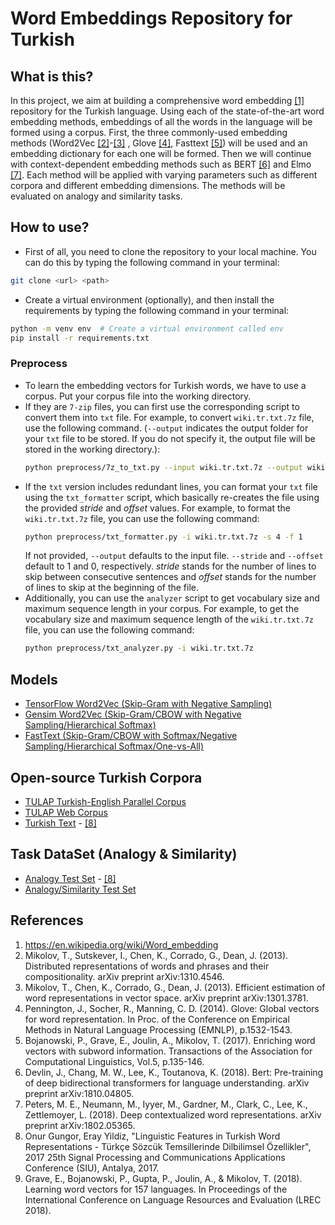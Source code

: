 # Word Embeddings Repository for Turkish

## What is this?

In this project, we aim at building a comprehensive word embedding [\[1\]](https://en.wikipedia.org/wiki/Word_embedding) repository for the Turkish language. Using each of the state-of-the-art word embedding methods, embeddings of all the words in the language will be formed using a corpus. First, the three commonly-used embedding methods (Word2Vec [\[2\]](https://arxiv.org/abs/1310.4546)-[\[3\]](https://arxiv.org/abs/1301.3781) , Glove [\[4\]](https://nlp.stanford.edu/pubs/glove.pdf), Fasttext [\[5\]](https://arxiv.org/abs/1607.04606)) will be used and an embedding dictionary for each one will be formed. Then we will continue with context-dependent embedding methods such as BERT [\[6\]](https://arxiv.org/abs/1810.04805) and Elmo [\[7\]](https://arxiv.org/abs/1802.05365). Each method will be applied with varying parameters such as different corpora and different embedding dimensions. The methods will be evaluated on analogy and similarity tasks.

## How to use?
* First of all, you need to clone the repository to your local machine. You can do this by typing the following command in your terminal:
```bash
git clone <url> <path>
```
* Create a virtual environment (optionally), and then install the requirements by typing the following command in your terminal:
```bash
python -m venv env  # Create a virtual environment called env
pip install -r requirements.txt
```

### Preprocess
* To learn the embedding vectors for Turkish words, we have to use a corpus. Put your corpus file into the working directory. 
* If they are `7-zip` files, you can first use the corresponding script to convert them into `txt` file. For example, to convert `wiki.tr.txt.7z` file, use the following command. (`--output` indicates the output folder for your `txt` file to be stored. If you do not specify it, the output file will be stored in the working directory.):
    ```bash
    python preprocess/7z_to_txt.py --input wiki.tr.txt.7z --output wiki.tr.txt
    ```
* If the `txt` version includes redundant lines, you can format your `txt` file using the `txt_formatter` script, which basically re-creates the file using the provided _stride_ and _offset_ values. For example, to format the `wiki.tr.txt.7z` file, you can use the following command:
    ```bash
    python preprocess/txt_formatter.py -i wiki.tr.txt.7z -s 4 -f 1 
    ```
    If not provided, `--output` defaults to the input file. `--stride` and `--offset` default to 1 and 0, respectively. _stride_ stands for the number of lines to skip between consecutive sentences and _offset_ stands for the number of lines to skip at the beginning of the file.
* Additionally, you can use the `analyzer` script to get vocabulary size and maximum sequence length in your corpus. For example, to get the vocabulary size and maximum sequence length of the `wiki.tr.txt.7z` file, you can use the following command:
    ```bash
    python preprocess/txt_analyzer.py -i wiki.tr.txt.7z
    ```

## Models
* [TensorFlow Word2Vec (Skip-Gram with Negative Sampling)](https://github.com/Turkish-Word-Embeddings/Word-Embeddings-Repository-for-Turkish/blob/main/word2vec/tf_w2v.ipynb) 
* [Gensim Word2Vec (Skip-Gram/CBOW with Negative Sampling/Hierarchical Softmax)](https://github.com/Turkish-Word-Embeddings/Word-Embeddings-Repository-for-Turkish/blob/main/word2vec/gensim_w2v.ipynb) 
* [FastText (Skip-Gram/CBOW with Softmax/Negative Sampling/Hierarchical Softmax/One-vs-All)](https://github.com/Turkish-Word-Embeddings/Word-Embeddings-Repository-for-Turkish/blob/main/fasttext/fasttext.ipynb)


## Open-source Turkish Corpora
* [TULAP Turkish-English Parallel Corpus](https://tulap.cmpe.boun.edu.tr/repository/xmlui/handle/20.500.12913/19)
* [TULAP Web Corpus](https://tulap.cmpe.boun.edu.tr/repository/xmlui/handle/20.500.12913/16)
* [Turkish Text](https://github.com/onurgu/linguistic-features-in-turkish-word-representations/releases/tag/v1.0) - [\[8\]](https://www.cmpe.boun.edu.tr/~onurgu/publication/gungor-2017-linguistic/gungor-2017-linguistic.pdf)

## Task DataSet (Analogy & Similarity)
* [Analogy Test Set](https://github.com/onurgu/linguistic-features-in-turkish-word-representations/releases/tag/v1.0) - [\[8\]](https://www.cmpe.boun.edu.tr/~onurgu/publication/gungor-2017-linguistic/gungor-2017-linguistic.pdf)
* [Analogy/Similarity Test Set](https://github.com/bunyamink/word-embedding-models/tree/master/datasets)

## References
1. https://en.wikipedia.org/wiki/Word_embedding
2. Mikolov, T., Sutskever, I., Chen, K., Corrado, G., Dean, J. (2013). Distributed representations of words and phrases and their compositionality. arXiv preprint arXiv:1310.4546.
3. Mikolov, T., Chen, K., Corrado, G., Dean, J. (2013). Efficient estimation of word representations in vector space. arXiv preprint arXiv:1301.3781.
4. Pennington, J., Socher, R., Manning, C. D. (2014). Glove: Global vectors for word representation. In Proc. of the Conference on Empirical Methods in Natural Language Processing (EMNLP), p.1532-1543.
5. Bojanowski, P., Grave, E., Joulin, A., Mikolov, T. (2017). Enriching word vectors with subword information. Transactions of the Association for Computational Linguistics, Vol.5, p.135-146.
6. Devlin, J., Chang, M. W., Lee, K., Toutanova, K. (2018). Bert: Pre-training of deep bidirectional transformers for language understanding. arXiv preprint arXiv:1810.04805.
7. Peters, M. E., Neumann, M., Iyyer, M., Gardner, M., Clark, C., Lee, K., Zettlemoyer, L. (2018). Deep contextualized word representations. arXiv preprint arXiv:1802.05365.
8. Onur Gungor, Eray Yildiz, "Linguistic Features in Turkish Word Representations - Türkçe Sözcük Temsillerinde Dilbilimsel Özellikler", 2017 25th Signal Processing and Communications Applications Conference (SIU), Antalya, 2017.
9. Grave, E., Bojanowski, P., Gupta, P., Joulin, A., & Mikolov, T. (2018). Learning word vectors for 157 languages. In Proceedings of the International Conference on Language Resources and Evaluation (LREC 2018).
